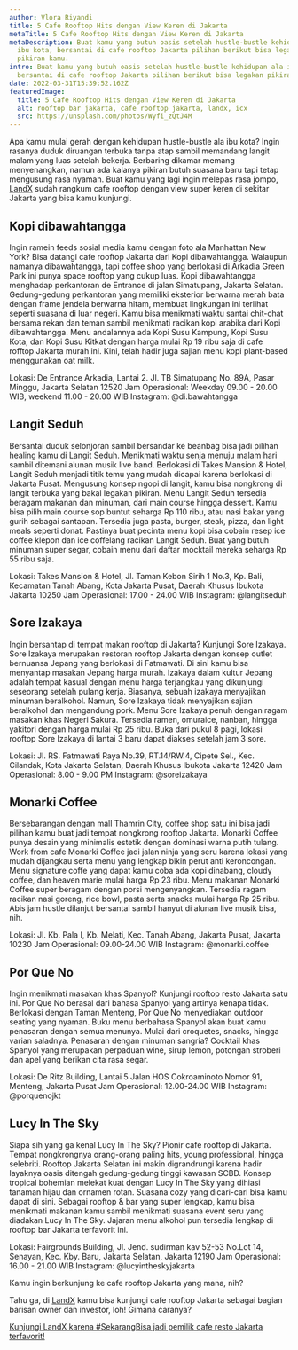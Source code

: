 ```yaml
---
author: Vlora Riyandi
title: 5 Cafe Rooftop Hits dengan View Keren di Jakarta
metaTitle: 5 Cafe Rooftop Hits dengan View Keren di Jakarta
metaDescription: Buat kamu yang butuh oasis setelah hustle-bustle kehidupan ala
  ibu kota, bersantai di cafe rooftop Jakarta pilihan berikut bisa legakan
  pikiran kamu.
intro: Buat kamu yang butuh oasis setelah hustle-bustle kehidupan ala ibu kota,
  bersantai di cafe rooftop Jakarta pilihan berikut bisa legakan pikiran kamu.
date: 2022-03-31T15:39:52.162Z
featuredImage:
  title: 5 Cafe Rooftop Hits dengan View Keren di Jakarta
  alt: rooftop bar jakarta, cafe rooftop jakarta, landx, icx
  src: https://unsplash.com/photos/Wyfi_zQtJ4M
---
```

Apa kamu mulai gerah dengan kehidupan hustle-bustle ala ibu kota? Ingin rasanya duduk diruangan terbuka tanpa atap sambil memandang langit malam yang luas setelah bekerja. 
Berbaring dikamar memang menyenangkan, namun ada kalanya pikiran butuh suasana baru tapi tetap mengusung rasa nyaman. Buat kamu yang lagi ingin melepas rasa jompo, [LandX](https://landx.id/) sudah rangkum cafe rooftop dengan view super keren di sekitar Jakarta yang bisa kamu kunjungi. 

## Kopi dibawahtangga

Ingin ramein feeds sosial media kamu dengan foto ala Manhattan New York? Bisa datangi cafe rooftop Jakarta dari Kopi dibawahtangga. Walaupun namanya dibawahtangga, tapi coffee shop yang berlokasi di Arkadia Green Park ini punya space rooftop yang cukup luas.
Kopi dibawahtangga menghadap perkantoran de Entrance di jalan Simatupang, Jakarta Selatan. Gedung-gedung perkantoran yang memiliki eksterior berwarna merah bata dengan frame jendela berwarna hitam, membuat lingkungan ini terlihat seperti suasana di luar negeri.
Kamu bisa menikmati waktu santai chit-chat bersama rekan dan teman sambil menikmati racikan kopi arabika dari Kopi dibawahtangga. Menu andalannya ada Kopi Susu Kampung, Kopi Susu Kota, dan Kopi Susu Kitkat dengan harga mulai Rp 19 ribu saja di cafe rofftop Jakarta murah ini. Kini, telah hadir juga sajian menu kopi plant-based menggunakan oat milk.

Lokasi: De Entrance Arkadia, Lantai 2. Jl. TB Simatupang No. 89A, Pasar Minggu, Jakarta Selatan 12520
Jam Operasional: Weekday 09.00 - 20.00 WIB, weekend 11.00 - 20.00 WIB
Instagram: @di.bawahtangga

## Langit Seduh

Bersantai duduk selonjoran sambil bersandar ke beanbag bisa jadi pilihan healing kamu di Langit Seduh. Menikmati waktu senja menuju malam hari sambil ditemani alunan musik live band. 
Berlokasi di Takes Mansion & Hotel, Langit Seduh menjadi titik temu yang mudah dicapai karena berlokasi di Jakarta Pusat. Mengusung konsep ngopi di langit, kamu bisa nongkrong di langit terbuka yang bakal legakan pikiran.
Menu Langit Seduh tersedia beragam makanan dan minuman, dari main course hingga dessert. Kamu bisa pilih main course sop buntut seharga Rp 110 ribu, atau nasi bakar yang gurih sebagai santapan. Tersedia juga pasta, burger, steak, pizza, dan light meals seperti donat.
Pastinya buat pecinta menu kopi bisa cobain resep ice coffee klepon dan ice coffelang racikan Langit Seduh. Buat yang butuh minuman super segar, cobain menu dari daftar mocktail mereka seharga Rp 55 ribu saja. 

Lokasi: Takes Mansion & Hotel, Jl. Taman Kebon Sirih 1 No.3, Kp. Bali, Kecamatan Tanah Abang, Kota Jakarta Pusat, Daerah Khusus Ibukota Jakarta 10250
Jam Operasional: 17.00 - 24.00 WIB
Instagram: @langitseduh

## Sore Izakaya

Ingin bersantap di tempat makan rooftop di Jakarta? Kunjungi Sore Izakaya. Sore Izakaya merupakan restoran rooftop Jakarta dengan konsep outlet bernuansa Jepang yang berlokasi di Fatmawati. Di sini kamu bisa menyantap masakan Jepang harga murah.
Izakaya dalam kultur Jepang adalah tempat kasual dengan menu harga terjangkau yang dikunjungi seseorang setelah pulang kerja. Biasanya, sebuah izakaya menyajikan minuman beralkohol. Namun, Sore Izakaya tidak menyajikan sajian beralkohol dan mengandung pork. 
Menu Sore Izakaya penuh dengan ragam masakan khas Negeri Sakura. Tersedia ramen, omuraice, nanban, hingga yakitori dengan harga mulai Rp 25 ribu. Buka dari pukul 8 pagi, lokasi rooftop Sore Izakaya di lantai 3 baru dapat diakses setelah jam 3 sore. 

Lokasi: Jl. RS. Fatmawati Raya No.39, RT.14/RW.4, Cipete Sel., Kec. Cilandak, Kota Jakarta Selatan, Daerah Khusus Ibukota Jakarta 12420
Jam Operasional: 8.00 - 9.00 PM
Instagram: @soreizakaya

## Monarki Coffee

Bersebarangan dengan mall Thamrin City, coffee shop satu ini bisa jadi pilihan kamu buat jadi tempat nongkrong rooftop Jakarta. Monarki Coffee punya desain yang minimalis estetik dengan dominasi warna putih tulang. 
Work from cafe Monarki Coffee jadi jalan ninja yang seru karena lokasi yang mudah dijangkau serta menu yang lengkap bikin perut anti keroncongan. Menu signature coffe yang dapat kamu coba ada kopi dinabang, cloudy coffee, dan heaven marie mulai harga Rp 23 ribu. 
Menu makanan Monarki Coffee super beragam dengan porsi mengenyangkan. Tersedia ragam racikan nasi goreng, rice bowl, pasta serta snacks mulai harga Rp 25 ribu. Abis jam hustle dilanjut bersantai sambil hanyut di alunan live musik bisa, nih.

Lokasi: Jl. Kb. Pala I, Kb. Melati, Kec. Tanah Abang, Jakarta Pusat, Jakarta 10230
Jam Operasional: 09.00-24.00 WIB
Instagram: @monarki.coffee

## Por Que No

Ingin menikmati masakan khas Spanyol? Kunjungi rooftop resto Jakarta satu ini. Por Que No berasal dari bahasa Spanyol yang artinya kenapa tidak. 
Berlokasi dengan Taman Menteng, Por Que No menyediakan outdoor seating yang nyaman. Buku menu berbahasa Spanyol akan buat kamu penasaran dengan semua menunya. Mulai dari croquetes, snacks, hingga varian saladnya.
Penasaran dengan minuman sangria? Cocktail khas Spanyol yang merupakan perpaduan wine, sirup lemon, potongan stroberi dan apel yang berikan cita rasa segar. 

Lokasi: De Ritz Building, Lantai 5 Jalan HOS Cokroaminoto Nomor 91, Menteng, Jakarta Pusat
Jam Operasional: 12.00-24.00 WIB
Instagram: @porquenojkt

## Lucy In The Sky

Siapa sih yang ga kenal Lucy In The Sky? Pionir cafe rooftop di Jakarta. Tempat nongkrongnya orang-orang paling hits, young professional, hingga selebriti.
Rooftop Jakarta Selatan ini makin digrandrungi karena hadir layaknya oasis ditengah gedung-gedung tinggi kawasan SCBD. Konsep tropical bohemian melekat kuat dengan Lucy In The Sky yang dihiasi tanaman hijau dan ornamen rotan. Suasana cozy yang dicari-cari bisa kamu dapat di sini.
Sebagai rooftop & bar yang super lengkap, kamu bisa menikmati makanan kamu sambil menikmati suasana event seru yang diadakan Lucy In The Sky. Jajaran menu alkohol pun tersedia lengkap di rooftop bar Jakarta terfavorit ini.

Lokasi: Fairgrounds Building, Jl. Jend. sudirman kav 52-53 No.Lot 14, Senayan, Kec. Kby. Baru, Jakarta Selatan, Jakarta 12190
Jam Operasional: 16.00 - 21.00 WIB
Instagram: @lucyintheskyjakarta

Kamu ingin berkunjung ke cafe rooftop Jakarta yang mana, nih?

Tahu ga, di [LandX](https://landx.id/) kamu bisa kunjungi cafe rooftop Jakarta sebagai bagian barisan owner dan investor, loh! Gimana caranya?

[Kunjungi LandX karena #SekarangBisa jadi pemilik cafe resto Jakarta terfavorit!](https://landx.id/)